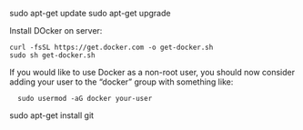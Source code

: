 sudo apt-get update
sudo apt-get upgrade

Install DOcker on server:

```
curl -fsSL https://get.docker.com -o get-docker.sh
sudo sh get-docker.sh
```

If you would like to use Docker as a non-root user, you should now consider adding your user to the “docker” group with something like:

```
  sudo usermod -aG docker your-user
```

sudo apt-get install git
